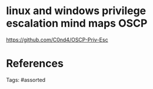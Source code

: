 # linux and windows privilege escalation mind maps OSCP
https://github.com/C0nd4/OSCP-Priv-Esc

# References

Tags:
    #assorted
